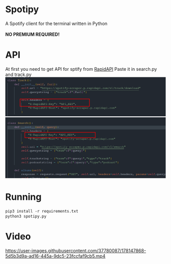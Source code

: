 # Spotipy

A Spotify client for the terminal written in Python <br><br>
__NO PREMIUM REQUIRED!__<br>

# API

At first you need to get API for sptify from [RapidAPI](https://rapidapi.com/DataFanatic/api/spotify-scraper/)
Paste it in search.py and track.py
![API](_img/2022-07-10_17-40_1.png)
![API](_img/2022-07-10_17-40.png)

# Running
```
pip3 install -r requirements.txt
python3 spotipy.py
```
# Video

https://user-images.githubusercontent.com/37780087/178147868-5d5b3d9a-ad16-445a-9dc5-23fccfaf9cb5.mp4

